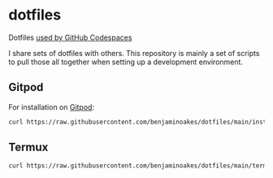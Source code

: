 # dotfiles

Dotfiles [used by GitHub Codespaces](https://docs.github.com/en/github/developing-online-with-codespaces/personalizing-codespaces-for-your-account)

I share sets of dotfiles with others.  This repository is mainly a set of scripts to pull those all together when setting up a development environment.

## Gitpod

For installation on [Gitpod](http://gitpod.io/):

```sh
curl https://raw.githubusercontent.com/benjaminoakes/dotfiles/main/install | sh
```

## Termux

```sh
curl https://raw.githubusercontent.com/benjaminoakes/dotfiles/main/termux-install | sh
```
